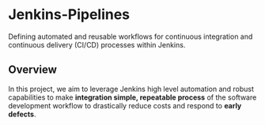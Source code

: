 # Jenkins-Pipelines
Defining automated and reusable workflows for continuous integration and continuous delivery (CI/CD) processes within Jenkins.
## Overview
In this project, we aim to leverage Jenkins high level automation and robust capabilities to make **integration simple, repeatable process** of the software development workflow to drastically reduce costs and respond to **early defects**.
